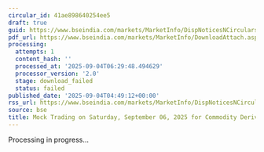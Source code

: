 ```yaml
---
circular_id: 41ae898640254ee5
draft: true
guid: https://www.bseindia.com/markets/MarketInfo/DispNoticesNCirculars.aspx?Noticeid={8E54FB93-AA96-429D-AA50-035111709E0C}&noticeno=20250904-7&dt=09/04/2025&icount=7&totcount=9&flag=0
pdf_url: https://www.bseindia.com/markets/MarketInfo/DownloadAttach.aspx?id=20250904-7&attachedId=
processing:
  attempts: 1
  content_hash: ''
  processed_at: '2025-09-04T06:29:48.494629'
  processor_version: '2.0'
  stage: download_failed
  status: failed
published_date: '2025-09-04T04:49:12+00:00'
rss_url: https://www.bseindia.com/markets/MarketInfo/DispNoticesNCirculars.aspx?Noticeid={8E54FB93-AA96-429D-AA50-035111709E0C}&noticeno=20250904-7&dt=09/04/2025&icount=7&totcount=9&flag=0
source: bse
title: Mock Trading on Saturday, September 06, 2025 for Commodity Derivatives segment
---
```


Processing in progress...